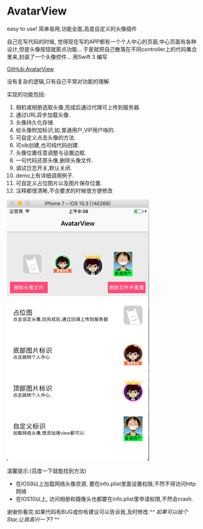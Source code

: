 # AvatarView
easy to use! 简单易用,功能全面,高度自定义的头像插件

自己在写代码的时候, 觉得现在写的APP都有一个个人中心的页面,中心页面有各种设计,但是头像按钮就那点功能...
于是就把自己散落在不同controller上的代码集合里来,封装了一个头像控件...
用Swift 3 编写

[GitHub:AvatarView](https://github.com/chquanquan/AvatarView)

没有复杂的逻辑,只有自己平常对功能的理解.

实现的功能包括:

1. 相机或相册选取头像,完成后通过代理可上传到服务器.
2. 通过URL异步加载头像.
3. 头像持久化存储.
4. 给头像附加标识,如,普通用户,VIP用户啥的.
5. 可自定义点击头像的方法.
6. 可xib创建,也可纯代码创建.
7. 头像位置任意调整与设置边框.
8. 一句代码还原头像,删除头像文件.
9. 调试日志开关,默认关闭.
10. demo上有详细调用例子.
11. 可自定义占位图片以及图片保存位置. 
12. 注释都很清晰,不合要求的时候很方便修改

![demo展示](https://github.com/chquanquan/AvatarView/blob/master/demoImage.png?raw=true)


温馨提示:(百度一下就能找到方法)
- 在IOS9以上加载网络头像资源, 要在info.plist里面设置权限,不然不得访问http网络
- 在IOS10以上, 访问相册和摄像头也都要在info.plist里申请权限,不然会crash.

谢谢你看完.如果代码有BUG或你有建议可以告诉我,及时修改.^_^
如果可以给个Star,让我高兴一下? ^_^








